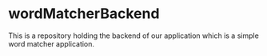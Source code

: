 # wordMatcherBackend
This is a repository holding the backend of our application which is a simple word matcher application.
